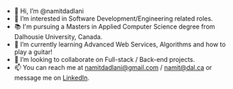 - 👋 Hi, I’m @namitdadlani
- 👀 I’m interested in Software Development/Engineering related roles.
- 📚 I'm pursuing a Masters in Applied Computer Science degree from Dalhousie University, Canada.
- 🌱 I’m currently learning Advanced Web Services, Algorithms and how to play a guitar!
- 💞️ I’m looking to collaborate on Full-stack / Back-end projects. 
- 📫 You can reach me at namitdadlani@gmail.com / namit@dal.ca or message me on [LinkedIn](https://www.linkedin.com/in/namit-dadlani).

<!---
namitdadlani/namitdadlani is a ✨ special ✨ repository because its `README.md` (this file) appears on your GitHub profile.
You can click the Preview link to take a look at your changes.
--->
